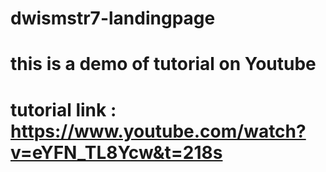# dwismstr7-landingpage
# this is a demo of tutorial on Youtube
# tutorial link : https://www.youtube.com/watch?v=eYFN_TL8Ycw&t=218s 